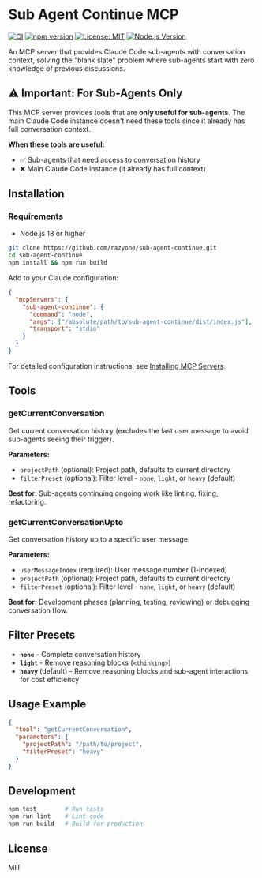 # Sub Agent Continue MCP

[![CI](https://github.com/razyone/sub-agent-continue/workflows/CI/badge.svg)](https://github.com/razyone/sub-agent-continue/actions)
[![npm version](https://badge.fury.io/js/sub-agent-continue.svg)](https://www.npmjs.com/package/sub-agent-continue)
[![License: MIT](https://img.shields.io/badge/License-MIT-yellow.svg)](https://opensource.org/licenses/MIT)
[![Node.js Version](https://img.shields.io/node/v/sub-agent-continue.svg)](https://nodejs.org/)

An MCP server that provides Claude Code sub-agents with conversation context, solving the "blank slate" problem where sub-agents start with zero knowledge of previous discussions.

## ⚠️ Important: For Sub-Agents Only

This MCP server provides tools that are **only useful for sub-agents**. The main Claude Code instance doesn't need these tools since it already has full conversation context.

**When these tools are useful:**
- ✅ Sub-agents that need access to conversation history
- ❌ Main Claude Code instance (it already has full context)

## Installation

### Requirements
- Node.js 18 or higher

```bash
git clone https://github.com/razyone/sub-agent-continue.git
cd sub-agent-continue
npm install && npm run build
```

Add to your Claude configuration:
```json
{
  "mcpServers": {
    "sub-agent-continue": {
      "command": "node",
      "args": ["/absolute/path/to/sub-agent-continue/dist/index.js"],
      "transport": "stdio"
    }
  }
}
```

For detailed configuration instructions, see [Installing MCP Servers](https://docs.anthropic.com/en/docs/claude-code/mcp#installing-mcp-servers).

## Tools

### getCurrentConversation

Get current conversation history (excludes the last user message to avoid sub-agents seeing their trigger).

**Parameters:**
- `projectPath` (optional): Project path, defaults to current directory
- `filterPreset` (optional): Filter level - `none`, `light`, or `heavy` (default)

**Best for:** Sub-agents continuing ongoing work like linting, fixing, refactoring.

### getCurrentConversationUpto  

Get conversation history up to a specific user message.

**Parameters:**
- `userMessageIndex` (required): User message number (1-indexed)
- `projectPath` (optional): Project path, defaults to current directory  
- `filterPreset` (optional): Filter level - `none`, `light`, or `heavy` (default)

**Best for:** Development phases (planning, testing, reviewing) or debugging conversation flow.

## Filter Presets

- **`none`** - Complete conversation history
- **`light`** - Remove reasoning blocks (`<thinking>`)
- **`heavy`** (default) - Remove reasoning blocks and sub-agent interactions for cost efficiency

## Usage Example

```json
{
  "tool": "getCurrentConversation",
  "parameters": {
    "projectPath": "/path/to/project",
    "filterPreset": "heavy"
  }
}
```

## Development

```bash
npm test        # Run tests
npm run lint    # Lint code  
npm run build   # Build for production
```

## License

MIT